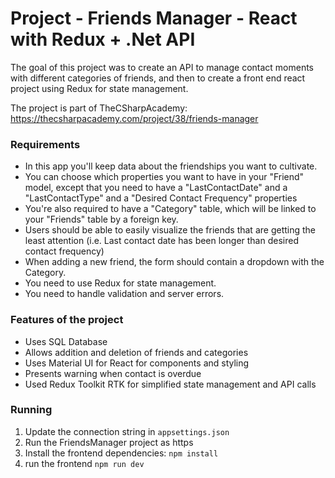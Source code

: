 # Project - Friends Manager - React with Redux + .Net API

The goal of this project was to create an API to manage contact moments with different categories of friends, and then to create a front end react project using Redux for state management.


The project is part of TheCSharpAcademy: https://thecsharpacademy.com/project/38/friends-manager

### Requirements

*   In this app you'll keep data about the friendships you want to cultivate.
*   You can choose which properties you want to have in your "Friend" model, except that you need to have a "LastContactDate" and a "LastContactType" and a "Desired Contact Frequency" properties
*   You're also required to have a "Category" table, which will be linked to your "Friends" table by a foreign key.
*   Users should be able to easily visualize the friends that are getting the least attention (i.e. Last contact date has been longer than desired contact frequency)
*   When adding a new friend, the form should contain a dropdown with the Category.
*   You need to use Redux for state management.
*   You need to handle validation and server errors.

### Features of the project

*   Uses SQL Database
*   Allows addition and deletion of friends and categories
*   Uses Material UI for React for components and styling
*   Presents warning when contact is overdue
*   Used Redux Toolkit RTK for simplified state management and API calls

### Running

1. Update the connection string in `appsettings.json`
2. Run the FriendsManager project as https
3. Install the frontend dependencies: `npm install`
4. run the frontend `npm run dev`
